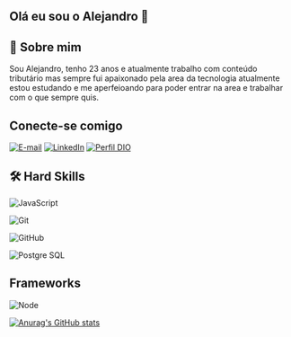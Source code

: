 ## Olá eu sou o Alejandro 👋

## 🚀 Sobre mim

Sou Alejandro, tenho 23 anos e atualmente trabalho com conteúdo tributário mas sempre fui apaixonado pela area da tecnologia atualmente estou estudando e me aperfeioando para poder entrar na area e trabalhar com o que sempre quis. 

## Conecte-se comigo
[![E-mail](https://img.shields.io/badge/-Email-000?style=for-the-badge&logo=microsoft-outlook&logoColor=007BFF)](alejandrogomes23@hotmail.com)
[![LinkedIn](https://img.shields.io/badge/LinkedIn-111?style=for-the-badge&logo=linkedin&logoColor=0E76A8)](https://www.linkedin.com/in/alejandro-gomes)
[![Perfil DIO](https://img.shields.io/badge/-Meu%20Perfil%20na%20DIO-30A3DC?style=for-the-badge)](https:https://web.dio.me/users/alejandrogomes23?tab=achievements)

## 🛠 Hard Skills
![JavaScript](https://img.shields.io/badge/JavaScript-000?style=for-the-badge&logo=javascript)

![Git](https://img.shields.io/badge/git-%23000.svg?style=for-the-badge&logo=git)

![GitHub](https://img.shields.io/badge/github-%23121011.svg?style=for-the-badge&logo=github&logoColor=white)

![Postgre SQL](https://img.shields.io/badge/Postgre%20SQL-4fc3f7?style=for-the-badge&logo=postgresql&logoColor=white)

## Frameworks
![Node](https://img.shields.io/badge/Node-111?style=for-the-badge&logo=node.js&logoColor)


[![Anurag's GitHub stats](https://github-readme-stats.vercel.app/api?username=AlejandroTurtle)](https://github.com/AlejandroTurtle/github-readme-stats)
